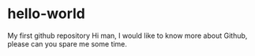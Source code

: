 # hello-world
My first github repository
Hi man,
I would like to know more about Github,
please can you spare me some time.
